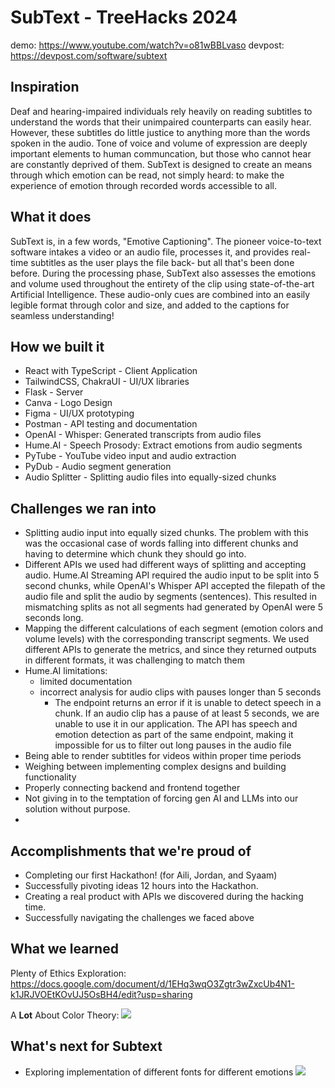 SubText - TreeHacks 2024 
====

demo: https://www.youtube.com/watch?v=o81wBBLvaso
devpost: https://devpost.com/software/subtext

## Inspiration
Deaf and hearing-impaired individuals rely heavily on reading subtitles to understand the words that their unimpaired counterparts can easily hear. However, these subtitles do little justice to anything more than the words spoken in the audio. Tone of voice and volume of expression are deeply important elements to human communcation, but those who cannot hear are constantly deprived of them. SubText is designed to create an means through which emotion can be read, not simply heard: to make the experience of emotion through recorded words accessible to all.


## What it does
SubText is, in a few words, "Emotive Captioning". The pioneer voice-to-text software intakes a video or an audio file, processes it, and provides real-time subtitles as the user plays the file back- but all that's been done before. During the processing phase, SubText also assesses the emotions and volume used throughout the entirety of the clip using state-of-the-art Artificial Intelligence. These audio-only cues are combined into an easily legible format through color and size, and added to the captions for seamless understanding!




## How we built it
- React with TypeScript - Client Application
- TailwindCSS, ChakraUI - UI/UX libraries
- Flask - Server
- Canva - Logo Design
- Figma - UI/UX prototyping
- Postman - API testing and documentation
- OpenAI - Whisper: Generated transcripts from audio files
- Hume.AI - Speech Prosody: Extract emotions from audio segments
- PyTube - YouTube video input and audio extraction
- PyDub - Audio segment generation
- Audio Splitter - Splitting audio files into equally-sized chunks 



## Challenges we ran into
* Splitting audio input into equally sized chunks. The problem with this was the occasional case of words falling into different chunks and having to determine which chunk they should go into.
* Different APIs we used had different ways of splitting and accepting audio. Hume.AI Streaming API required the audio input to be split into 5 second chunks, while OpenAI's Whisper API accepted the filepath of the audio file and split the audio by segments (sentences). This resulted in mismatching splits as not all segments had generated by OpenAI were 5 seconds long.
* Mapping the different calculations of each segment (emotion colors and volume levels) with the corresponding transcript segments. We used different APIs to generate the metrics, and since they returned outputs in different formats, it was challenging to match them
* Hume.AI limitations: 
    * limited documentation
    * incorrect analysis for audio clips with pauses longer than 5 seconds
        * The endpoint returns an error if it is unable to detect speech in a chunk. If an audio clip has a pause of at least 5 seconds, we are unable to use it in our application. The API has speech and emotion detection as part of the same endpoint, making it impossible for us to filter out long pauses in the audio file
* Being able to render subtitles for videos within proper time periods
*  Weighing between implementing complex designs and building functionality
*  Properly connecting backend and frontend together
* Not giving in to the temptation of forcing gen AI and LLMs into our solution without purpose.
* 


## Accomplishments that we're proud of
* Completing our first Hackathon! (for Aili, Jordan, and Syaam)
* Successfully pivoting ideas 12 hours into the Hackathon.
* Creating a real product with APIs we discovered during the hacking time.
* Successfully navigating the challenges we faced above


## What we learned
Plenty of Ethics Exploration: https://docs.google.com/document/d/1EHq3wqO3Zgtr3wZxcUb4N1-k1JRJVOEtKOvUJ5OsBH4/edit?usp=sharing

A **Lot** About Color Theory:
![](https://s3.hedgedoc.org/demo/uploads/4ec4f9d3-2e37-45d7-9af8-c4409ef2a926.png)



## What's next for Subtext
* Exploring implementation of different fonts for different emotions
![](https://s3.hedgedoc.org/demo/uploads/f8257140-0dfc-412f-9e0a-ce96e8216fe9.png)

